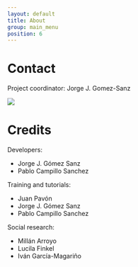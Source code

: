 ```yaml
---
layout: default
title: About
group: main_menu
position: 6
---	
```


# Contact
Project coordinator: Jorge J. Gomez-Sanz

<img src="http://ingenme.sourceforge.net/images/jjgomez.png" align="middle"/>

# Credits

Developers:

- Jorge J. Gómez Sanz
- Pablo Campillo Sanchez

Training and tutorials:

- Juan Pavón
- Jorge J. Gómez Sanz
- Pablo Campillo Sanchez

Social research:

- Millán Arroyo
- Lucila Finkel
- Iván García-Magariño





